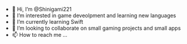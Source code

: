 - 👋 Hi, I’m @Shinigami221
- 👀 I’m interested in game deveolpment and learning new languages 
- 🌱 I’m currently learning Swift 
- 💞️ I’m looking to collaborate on small gaming projects and small apps
- 📫 How to reach me ...

<!---
Shinigami221/Shinigami221 is a ✨ special ✨ repository because its `README.md` (this file) appears on your GitHub profile.
You can click the Preview link to take a look at your changes.
--->
